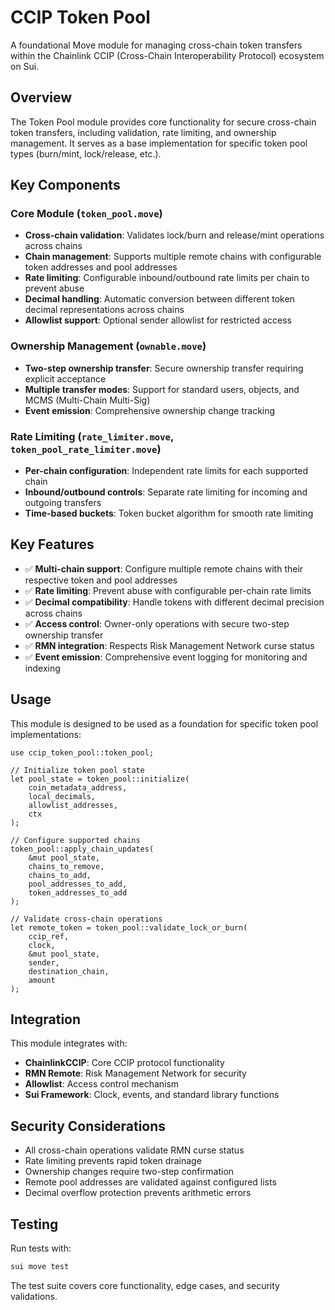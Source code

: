 # CCIP Token Pool

A foundational Move module for managing cross-chain token transfers within the Chainlink CCIP (Cross-Chain Interoperability Protocol) ecosystem on Sui.

## Overview

The Token Pool module provides core functionality for secure cross-chain token transfers, including validation, rate limiting, and ownership management. It serves as a base implementation for specific token pool types (burn/mint, lock/release, etc.).

## Key Components

### Core Module (`token_pool.move`)
- **Cross-chain validation**: Validates lock/burn and release/mint operations across chains
- **Chain management**: Supports multiple remote chains with configurable token addresses and pool addresses
- **Rate limiting**: Configurable inbound/outbound rate limits per chain to prevent abuse
- **Decimal handling**: Automatic conversion between different token decimal representations across chains
- **Allowlist support**: Optional sender allowlist for restricted access

### Ownership Management (`ownable.move`)
- **Two-step ownership transfer**: Secure ownership transfer requiring explicit acceptance
- **Multiple transfer modes**: Support for standard users, objects, and MCMS (Multi-Chain Multi-Sig)
- **Event emission**: Comprehensive ownership change tracking

### Rate Limiting (`rate_limiter.move`, `token_pool_rate_limiter.move`)
- **Per-chain configuration**: Independent rate limits for each supported chain
- **Inbound/outbound controls**: Separate rate limiting for incoming and outgoing transfers
- **Time-based buckets**: Token bucket algorithm for smooth rate limiting

## Key Features

- ✅ **Multi-chain support**: Configure multiple remote chains with their respective token and pool addresses
- ✅ **Rate limiting**: Prevent abuse with configurable per-chain rate limits
- ✅ **Decimal compatibility**: Handle tokens with different decimal precision across chains
- ✅ **Access control**: Owner-only operations with secure two-step ownership transfer
- ✅ **RMN integration**: Respects Risk Management Network curse status
- ✅ **Event emission**: Comprehensive event logging for monitoring and indexing

## Usage

This module is designed to be used as a foundation for specific token pool implementations:

```move
use ccip_token_pool::token_pool;

// Initialize token pool state
let pool_state = token_pool::initialize(
    coin_metadata_address,
    local_decimals,
    allowlist_addresses,
    ctx
);

// Configure supported chains
token_pool::apply_chain_updates(
    &mut pool_state,
    chains_to_remove,
    chains_to_add,
    pool_addresses_to_add,
    token_addresses_to_add
);

// Validate cross-chain operations
let remote_token = token_pool::validate_lock_or_burn(
    ccip_ref,
    clock,
    &mut pool_state,
    sender,
    destination_chain,
    amount
);
```

## Integration

This module integrates with:
- **ChainlinkCCIP**: Core CCIP protocol functionality
- **RMN Remote**: Risk Management Network for security
- **Allowlist**: Access control mechanism
- **Sui Framework**: Clock, events, and standard library functions

## Security Considerations

- All cross-chain operations validate RMN curse status
- Rate limiting prevents rapid token drainage
- Ownership changes require two-step confirmation
- Remote pool addresses are validated against configured lists
- Decimal overflow protection prevents arithmetic errors

## Testing

Run tests with:
```bash
sui move test
```

The test suite covers core functionality, edge cases, and security validations. 